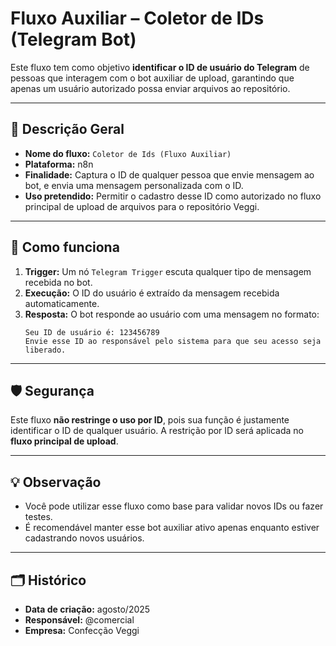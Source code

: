 
# Fluxo Auxiliar – Coletor de IDs (Telegram Bot)

Este fluxo tem como objetivo **identificar o ID de usuário do Telegram** de pessoas que interagem com o bot auxiliar de upload, garantindo que apenas um usuário autorizado possa enviar arquivos ao repositório.

---

## 📌 Descrição Geral

- **Nome do fluxo:** `Coletor de Ids (Fluxo Auxiliar)`
- **Plataforma:** n8n
- **Finalidade:** Captura o ID de qualquer pessoa que envie mensagem ao bot, e envia uma mensagem personalizada com o ID.
- **Uso pretendido:** Permitir o cadastro desse ID como autorizado no fluxo principal de upload de arquivos para o repositório Veggi.

---

## 🔧 Como funciona

1. **Trigger:** Um nó `Telegram Trigger` escuta qualquer tipo de mensagem recebida no bot.
2. **Execução:** O ID do usuário é extraído da mensagem recebida automaticamente.
3. **Resposta:** O bot responde ao usuário com uma mensagem no formato:
   ```
   Seu ID de usuário é: 123456789
   Envie esse ID ao responsável pelo sistema para que seu acesso seja liberado.
   ```

---

## 🛡️ Segurança

Este fluxo **não restringe o uso por ID**, pois sua função é justamente identificar o ID de qualquer usuário. A restrição por ID será aplicada no **fluxo principal de upload**.

---

## 💡 Observação

- Você pode utilizar esse fluxo como base para validar novos IDs ou fazer testes.
- É recomendável manter esse bot auxiliar ativo apenas enquanto estiver cadastrando novos usuários.

---

## 🗂️ Histórico

- **Data de criação:** agosto/2025
- **Responsável:** @comercial
- **Empresa:** Confecção Veggi
